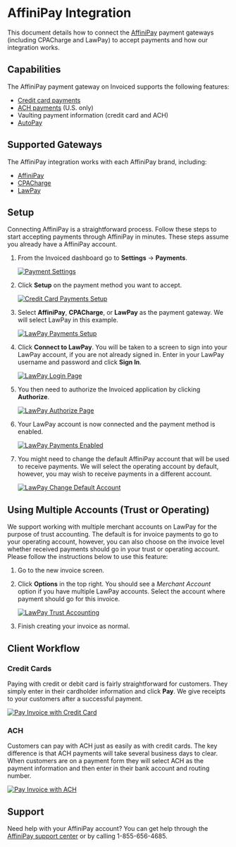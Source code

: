 # AffiniPay Integration

This document details how to connect the [AffiniPay](https://affinipay.com) payment gateways (including CPACharge and LawPay) to accept payments and how our integration works.

## Capabilities

The AffiniPay payment gateway on Invoiced supports the following features:

- [Credit card payments](/docs/payments/card)
- [ACH payments](/docs/payments/ach) (U.S. only)
- Vaulting payment information (credit card and ACH)
- [AutoPay](/docs/payments/autopay)

## Supported Gateways

The AffiniPay integration works with each AffiniPay brand, including:

- [AffiniPay](https://affinipay.com)
- [CPACharge](https://cpacharge.com)
- [LawPay](https://lawpay.com)

## Setup

Connecting AffiniPay is a straightforward process. Follow these steps to start accepting payments through AffiniPay in minutes. These steps assume you already have a AffiniPay account.

1. From the Invoiced dashboard go to **Settings** &rarr; **Payments**.

   [![Payment Settings](/docs/img/payment-settings.png)](/docs/img/payment-settings.png)

2. Click **Setup** on the payment method you want to accept.

   [![Credit Card Payments Setup](/docs/img/credit-card-payment-setup.png)](/docs/img/credit-card-payment-setup.png)

3. Select **AffiniPay**, **CPACharge**, or **LawPay** as the payment gateway. We will select LawPay in this example.

   [![LawPay Payments Setup](/docs/img/lawpay-setup.png)](/docs/img/lawpay-setup.png)

4. Click **Connect to LawPay**. You will be taken to a screen to sign into your LawPay account, if you are not already signed in. Enter in your LawPay username and password and click **Sign In**.

   [![LawPay Login Page](/docs/img/lawpay-connect.png)](/docs/img/lawpay-connect.png)

5. You then need to authorize the Invoiced application by clicking  **Authorize**.

   [![LawPay Authorize Page](/docs/img/lawpay-authorize.png)](/docs/img/lawpay-authorize.png)

6. Your LawPay account is now connected and the payment method is enabled.

   [![LawPay Payments Enabled](/docs/img/lawpay-enabled.png)](/docs/img/lawpay-enabled.png)

7. You might need to change the default AffiniPay account that will be used to receive payments. We will select the operating account by default, however, you may wish to receive payments in a different account.

   [![LawPay Change Default Account](/docs/img/lawpay-change-default-account.png)](/docs/img/lawpay-change-default-account.png)

## Using Multiple Accounts (Trust or Operating)

We support working with multiple merchant accounts on LawPay for the purpose of trust accounting. The default is for invoice payments to go to your operating account, however, you can also choose on the invoice level whether received payments should go in your trust or operating account. Please follow the instructions below to use this feature:

1. Go to the new invoice screen.

2. Click **Options** in the top right. You should see a *Merchant Account* option if you have multiple LawPay accounts. Select the account where payment should go for this invoice.

   [![LawPay Trust Accounting](/docs/img/lawpay-trust-accounting.png)](/docs/img/lawpay-trust-accounting.png)

4. Finish creating your invoice as normal.

## Client Workflow

### Credit Cards

Paying with credit or debit card is fairly straightforward for customers. They simply enter in their cardholder information and click **Pay**. We give receipts to your customers after a successful payment.

[![Pay Invoice with Credit Card](/docs/img/pay-invoice-credit-card.png)](/docs/img/pay-invoice-credit-card.png)

### ACH

Customers can pay with ACH just as easily as with credit cards. The key difference is that ACH payments will take several business days to clear. When customers are on a payment form they will select ACH as the payment information and then enter in their bank account and routing number.

[![Pay Invoice with ACH](/docs/img/pay-invoice-ach.png)](/docs/img/pay-invoice-ach.png)

## Support

Need help with your AffiniPay account? You can get help through the [AffiniPay support center](https://affinipay.com/support/) or by calling 1-855-656-4685.